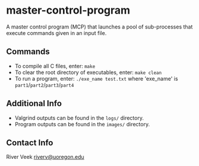 # master-control-program
A master control program (MCP) that launches a pool of sub-processes that execute commands given in an input file.


## Commands
- To compile all C files, enter:
```make```
- To clear the root directory of executables, enter:
```make clean```
- To run a program, enter:
```./exe_name test.txt``` where 'exe_name' is ```part1```/```part2```/```part3```/```part4```


## Additional Info
- Valgrind outputs can be found in the ```logs/``` directory.
- Program outputs can be found in the ```images/``` directory.


## Contact Info
River Veek
riverv@uoregon.edu
